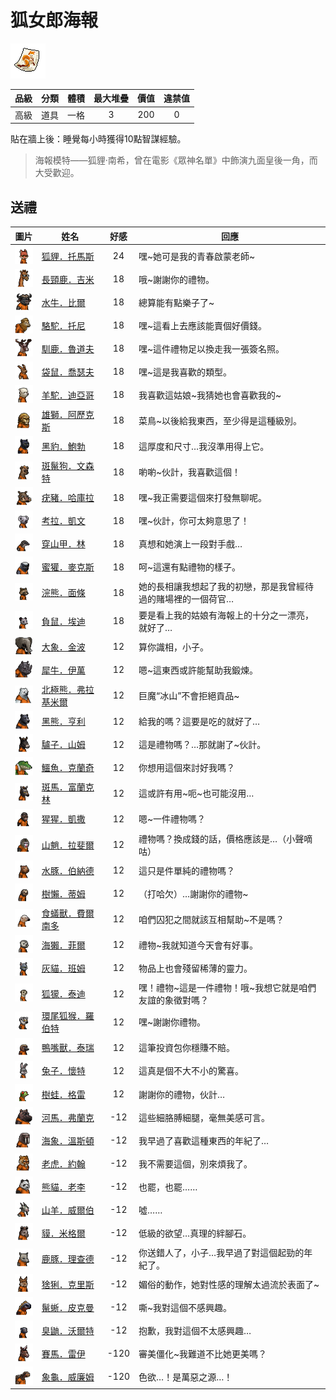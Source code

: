 # 狐女郎海報

![img](images/item_pic_HNLHB.png)

|品級|分類|體積|最大堆疊|價值|違禁值|
|:--:|:--:|:--:|:--:|:--:|:--:|
|高級|道具|一格|3|200|0|

貼在牆上後：睡覺每小時獲得10點智謀經驗。

> 海報模特——狐貍·南希，曾在電影《眾神名單》中飾演九面皇後一角，而大受歡迎。

## 送禮

|圖片|姓名|好感|回應|
|:--:|--|:--:|--|
|![img](images/fox.png)|[狐貍．托馬斯](狐貍．托馬斯.md)|24|嘿\~她可是我的青春啟蒙老師\~|
|![img](images/giraffe.png)|[長頸鹿．吉米](長頸鹿．吉米.md)|18|哦\~謝謝你的禮物。|
|![img](images/AfricanBuffalo.png)|[水牛．比爾](水牛．比爾.md)|18|總算能有點樂子了\~|
|![img](images/camel.png)|[駱駝．托尼](駱駝．托尼.md)|18|嘿\~這看上去應該能賣個好價錢。|
|![img](images/reindeer.png)|[馴鹿．魯道夫](馴鹿．魯道夫.md)|18|嘿\~這件禮物足以換走我一張簽名照。|
|![img](images/kangaroo.png)|[袋鼠．喬瑟夫](袋鼠．喬瑟夫.md)|18|嘿\~這是我喜歡的類型。|
|![img](images/Alpaca.png)|[羊駝．迪亞哥](羊駝．迪亞哥.md)|18|我喜歡這姑娘\~我猜她也會喜歡我的\~|
|![img](images/lion.png)|[雄獅．阿歷克斯](雄獅．阿歷克斯.md)|18|菜鳥\~以後給我東西，至少得是這種級別。|
|![img](images/BlackPanther.png)|[黑豹．鮑勃](黑豹．鮑勃.md)|18|這厚度和尺寸…我沒準用得上它。|
|![img](images/SpottedHyaena.png)|[斑鬣狗．文森特](斑鬣狗．文森特.md)|18|喲喲\~伙計，我喜歡這個！|
|![img](images/Warthog.png)|[疣豬．哈庫拉](疣豬．哈庫拉.md)|18|嘿\~我正需要這個來打發無聊呢。|
|![img](images/Koala.png)|[考拉．凱文](考拉．凱文.md)|18|嘿\~伙計，你可太夠意思了！|
|![img](images/pangolin.png)|[穿山甲．林](穿山甲．林.md)|18|真想和她演上一段對手戲…|
|![img](images/HoneyBadger.png)|[蜜獾．麥克斯](蜜獾．麥克斯.md)|18|呵\~這還有點禮物的樣子。|
|![img](images/Raccoon.png)|[浣熊．面條](浣熊．面條.md)|18|她的長相讓我想起了我的初戀，那是我曾經待過的賭場裡的一個荷官…|
|![img](images/Possum.png)|[負鼠．埃迪](負鼠．埃迪.md)|18|要是看上我的姑娘有海報上的十分之一漂亮，就好了…|
|![img](images/elephant.png)|[大象．金波](大象．金波.md)|12|算你識相，小子。|
|![img](images/rhinoceros.png)|[犀牛．伊萬](犀牛．伊萬.md)|12|嗯\~這東西或許能幫助我鍛煉。|
|![img](images/PolarBear.png)|[北極熊．弗拉基米爾](北極熊．弗拉基米爾.md)|12|巨魔“冰山”不會拒絕貢品\~|
|![img](images/BlackBear.png)|[黑熊．亨利](黑熊．亨利.md)|12|給我的嗎？這要是吃的就好了…|
|![img](images/donkey.png)|[驢子．山姆](驢子．山姆.md)|12|這是禮物嗎？…那就謝了\~伙計。|
|![img](images/crocodile.png)|[鱷魚．克蘭奇](鱷魚．克蘭奇.md)|12|你想用這個來討好我嗎？|
|![img](images/zebra.png)|[斑馬．富蘭克林](斑馬．富蘭克林.md)|12|這或許有用\~呃\~也可能沒用…|
|![img](images/chimpanzee.png)|[猩猩．凱撒](猩猩．凱撒.md)|12|嗯\~一件禮物嗎？|
|![img](images/Mandrill.png)|[山魈．拉斐爾](山魈．拉斐爾.md)|12|禮物嗎？換成錢的話，價格應該是…（小聲嘀咕）|
|![img](images/Capybara.png)|[水豚．伯納德](水豚．伯納德.md)|12|這只是件單純的禮物嗎？|
|![img](images/sloth.png)|[樹懶．蒂姆](樹懶．蒂姆.md)|12|（打哈欠）…謝謝你的禮物\~|
|![img](images/Anteater.png)|[食蟻獸．費爾南多](食蟻獸．費爾南多.md)|12|咱們囚犯之間就該互相幫助\~不是嗎？|
|![img](images/SeaOtter.png)|[海獺．菲爾](海獺．菲爾.md)|12|禮物\~我就知道今天會有好事。|
|![img](images/cat.png)|[灰貓．班姆](灰貓．班姆.md)|12|物品上也會殘留稀薄的靈力。|
|![img](images/meerkat.png)|[狐獴．泰迪](狐獴．泰迪.md)|12|嘿！禮物\~這是一件禮物！哦\~我想它就是咱們友誼的象徵對嗎？|
|![img](images/RingTailedLemur.png)|[環尾狐猴．羅伯特](環尾狐猴．羅伯特.md)|12|嘿\~謝謝你禮物。|
|![img](images/platypus.png)|[鴨嘴獸．泰瑞](鴨嘴獸．泰瑞.md)|12|這筆投資包你穩賺不賠。|
|![img](images/rabbit.png)|[兔子．懷特](兔子．懷特.md)|12|這真是個不大不小的驚喜。|
|![img](images/Treefrog.png)|[樹蛙．格雷](樹蛙．格雷.md)|12|謝謝你的禮物，伙計…|
|![img](images/hippopotamus.png)|[河馬．弗蘭克](河馬．弗蘭克.md)|-12|這些細胳膊細腿，毫無美感可言。|
|![img](images/walrus.png)|[海象．溫斯頓](海象．溫斯頓.md)|-12|我早過了喜歡這種東西的年紀了…|
|![img](images/tiger.png)|[老虎．約翰](老虎．約翰.md)|-12|我不需要這個，別來煩我了。|
|![img](images/panda.png)|[熊貓．老李](熊貓．老李.md)|-12|也罷，也罷……|
|![img](images/goat.png)|[山羊．威爾伯](山羊．威爾伯.md)|-12|噓……|
|![img](images/tapir.png)|[貘．米格爾](貘．米格爾.md)|-12|低級的欲望…真理的絆腳石。|
|![img](images/DeerDolphin.png)|[鹿豚．理查德](鹿豚．理查德.md)|-12|你送錯人了，小子…我早過了對這個起勁的年紀了。|
|![img](images/Lynx.png)|[猞猁．克里斯](猞猁．克里斯.md)|-12|媚俗的動作，她對性感的理解太過流於表面了\~|
|![img](images/MarineIguana.png)|[鬣蜥．皮克曼](鬣蜥．皮克曼.md)|-12|嘶\~我對這個不感興趣。|
|![img](images/skunk.png)|[臭鼬．沃爾特](臭鼬．沃爾特.md)|-12|抱歉，我對這個不太感興趣…|
|![img](images/horse.png)|[賽馬．雷伊](賽馬．雷伊.md)|-120|審美僵化\~我難道不比她更美嗎？|
|![img](images/Tortoise.png)|[象龜．威廉姆](象龜．威廉姆.md)|-120|色欲…！是萬惡之源…！|

